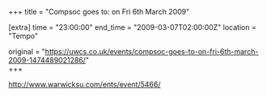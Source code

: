 +++
title = "Compsoc goes to: on Fri 6th March 2009"

[extra]
time = "23:00:00"
end_time = "2009-03-07T02:00:00Z"
location = "Tempo"

original = "https://uwcs.co.uk/events/compsoc-goes-to-on-fri-6th-march-2009-1474489021286/"    
+++

http://www.warwicksu.com/ents/event/5466/


